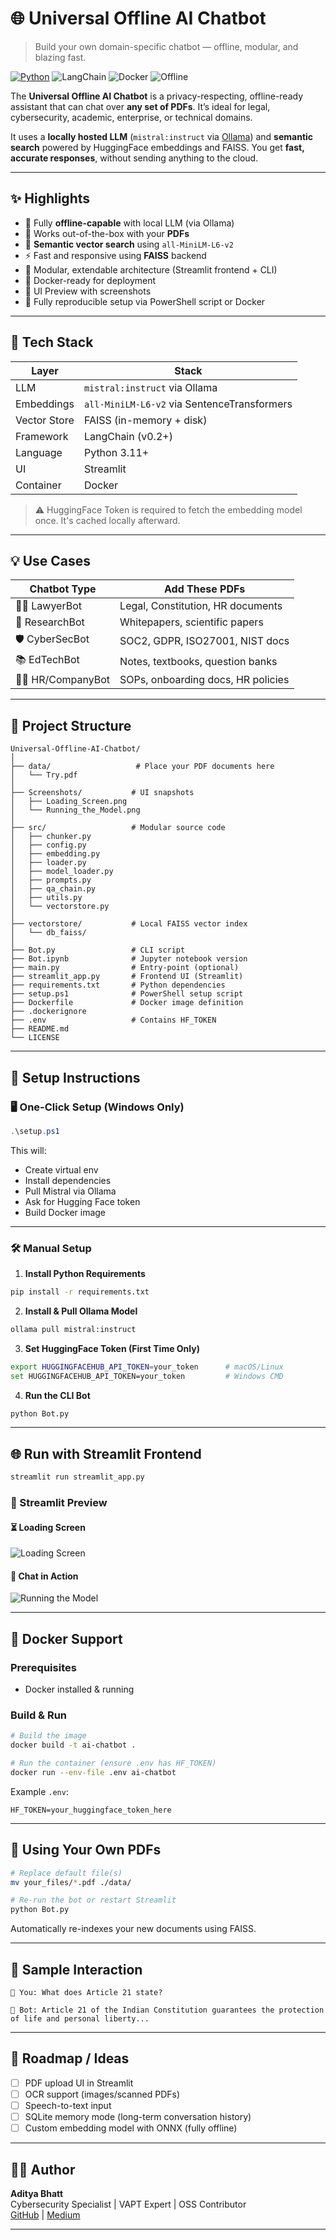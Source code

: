 # 🌐 Universal Offline AI Chatbot

> Build your own domain-specific chatbot — offline, modular, and blazing fast.

[![Python](https://img.shields.io/badge/python-3.11%2B-blue.svg)](https://www.python.org/downloads/release/python-3110/) ![LangChain](https://img.shields.io/badge/LangChain-%E2%9C%94-green) ![Docker](https://img.shields.io/badge/Docker-ready-blue) ![Offline](https://img.shields.io/badge/Offline-LLM-orange)

The **Universal Offline AI Chatbot** is a privacy-respecting, offline-ready assistant that can chat over **any set of PDFs**. It’s ideal for legal, cybersecurity, academic, enterprise, or technical domains.

It uses a **locally hosted LLM** (`mistral:instruct` via [Ollama](https://ollama.com)) and **semantic search** powered by HuggingFace embeddings and FAISS. You get **fast, accurate responses**, without sending anything to the cloud.

---

## ✨ Highlights

* 🔐 Fully **offline-capable** with local LLM (via Ollama)
* 📄 Works out-of-the-box with your **PDFs**
* 🧠 **Semantic vector search** using `all-MiniLM-L6-v2`
* ⚡️ Fast and responsive using **FAISS** backend
* 🧩 Modular, extendable architecture (Streamlit frontend + CLI)
* 🐳 Docker-ready for deployment
* 📸 UI Preview with screenshots
* 🎯 Fully reproducible setup via PowerShell script or Docker

---

## 🧱 Tech Stack

| Layer        | Stack                                       |
| ------------ | ------------------------------------------- |
| LLM          | `mistral:instruct` via Ollama               |
| Embeddings   | `all-MiniLM-L6-v2` via SentenceTransformers |
| Vector Store | FAISS (in-memory + disk)                    |
| Framework    | LangChain (v0.2+)                           |
| Language     | Python 3.11+                                |
| UI           | Streamlit                                   |
| Container    | Docker                                      |

> ⚠️ HuggingFace Token is required to fetch the embedding model once. It's cached locally afterward.

---

## 💡 Use Cases

| Chatbot Type        | Add These PDFs                     |
| ------------------- | ---------------------------------- |
| 👨‍⚖️ LawyerBot     | Legal, Constitution, HR documents  |
| 🧬 ResearchBot      | Whitepapers, scientific papers     |
| 🛡️ CyberSecBot     | SOC2, GDPR, ISO27001, NIST docs    |
| 📚 EdTechBot        | Notes, textbooks, question banks   |
| 🧑‍💼 HR/CompanyBot | SOPs, onboarding docs, HR policies |

---

## 📁 Project Structure

```
Universal-Offline-AI-Chatbot/
│
├── data/                   # Place your PDF documents here
│   └── Try.pdf
│
├── Screenshots/           # UI snapshots
│   ├── Loading_Screen.png
│   └── Running_the_Model.png
│
├── src/                   # Modular source code
│   ├── chunker.py
│   ├── config.py
│   ├── embedding.py
│   ├── loader.py
│   ├── model_loader.py
│   ├── prompts.py
│   ├── qa_chain.py
│   ├── utils.py
│   └── vectorstore.py
│
├── vectorstore/           # Local FAISS vector index
│   └── db_faiss/
│
├── Bot.py                 # CLI script
├── Bot.ipynb              # Jupyter notebook version
├── main.py                # Entry-point (optional)
├── streamlit_app.py       # Frontend UI (Streamlit)
├── requirements.txt       # Python dependencies
├── setup.ps1              # PowerShell setup script
├── Dockerfile             # Docker image definition
├── .dockerignore
├── .env                   # Contains HF_TOKEN
├── README.md
└── LICENSE
```

---

## 🧰 Setup Instructions

### 🖥️ One-Click Setup (Windows Only)

```powershell
.\setup.ps1
```

This will:

* Create virtual env
* Install dependencies
* Pull Mistral via Ollama
* Ask for Hugging Face token
* Build Docker image

---

### 🛠 Manual Setup

1. **Install Python Requirements**

```bash
pip install -r requirements.txt
```

2. **Install & Pull Ollama Model**

```bash
ollama pull mistral:instruct
```

3. **Set HuggingFace Token (First Time Only)**

```bash
export HUGGINGFACEHUB_API_TOKEN=your_token      # macOS/Linux
set HUGGINGFACEHUB_API_TOKEN=your_token         # Windows CMD
```

4. **Run the CLI Bot**

```bash
python Bot.py
```

---

## 🌐 Run with Streamlit Frontend

```bash
streamlit run streamlit_app.py
```

### 📸 Streamlit Preview

#### ⏳ Loading Screen
![Loading Screen](./Screenshots/Loading_Screen.png)

#### 🤖 Chat in Action
![Running the Model](./Screenshots/Running_the_Model.png)

---

## 🐳 Docker Support

### Prerequisites

* Docker installed & running

### Build & Run

```bash
# Build the image
docker build -t ai-chatbot .

# Run the container (ensure .env has HF_TOKEN)
docker run --env-file .env ai-chatbot
```

Example `.env`:

```
HF_TOKEN=your_huggingface_token_here
```

---

## 🔄 Using Your Own PDFs

```bash
# Replace default file(s)
mv your_files/*.pdf ./data/

# Re-run the bot or restart Streamlit
python Bot.py
```

Automatically re-indexes your new documents using FAISS.

---

## 🧪 Sample Interaction

```
🧠 You: What does Article 21 state?

🤖 Bot: Article 21 of the Indian Constitution guarantees the protection of life and personal liberty...
```

---

## 🔁 Roadmap / Ideas

- [ ] PDF upload UI in Streamlit
- [ ] OCR support (images/scanned PDFs)
- [ ] Speech-to-text input
- [ ] SQLite memory mode (long-term conversation history)
- [ ] Custom embedding model with ONNX (fully offline)

---

## 🧑‍💻 Author

**Aditya Bhatt**  
Cybersecurity Specialist | VAPT Expert | OSS Contributor  
[GitHub](https://github.com/AdityaBhatt3010) | [Medium](https://medium.com/@adityabhatt3010)

---
